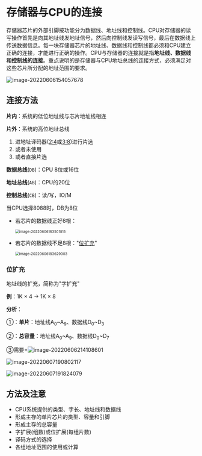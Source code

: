 # 存储器与CPU的连接

​	存储器芯片的外部引脚按功能分为数据线、地址线和控制线。CPU对存储器的读写操作首先是向其地址线发地址信号，然后向控制线发读写信号，最后在数据线上传送数据信息。每一块存储器芯片的地址线、数据线和控制线都必须和CPU建立正确的连接，才能进行正确的操作。
​	CPU与存储器的连接就是指**地址线、数据线和控制线的连接**。重点说明的是存储器与CPU地址总线的连接方式，必须满足对这些芯片所分配的地址范围的要求。

![image-20220606154057678](https://cdn.jsdelivr.net/gh/letengzz/Two-C@main/img/PM/Third/202206111116942.png)

## 连接方法

**片内**：系统的低位地址线与芯片地址线相连

**片外**：系统的高位地址总线

1. 进地址译码器([2:4]()或[3:8]())进行片选
2. 或者未使用
3. 或者直接片选

**数据总线**(`DB`)：CPU 8位或16位

**地址总线**(`AB`)：CPU的20位

**控制总线**(`CB`)：读/写，IO/M

当CPU选择8088时，DB为8位

- 若芯片的数据线正好8根：

  <img src="https://cdn.jsdelivr.net/gh/letengzz/Two-C@main/img/PM/Third/202206111116838.png" alt="image-20220606183501815" style="zoom:67%;" />

- 若芯片的数据线不足8根："[位扩充](#位扩充)"

  <img src="https://cdn.jsdelivr.net/gh/letengzz/Two-C@main/img/PM/Third/202206111116573.png" alt="image-20220606183629003" style="zoom:67%;" />

### 位扩充

地址线的扩充，简称为"字扩充"

**例**：1K × 4 → 1K × 8

**分析**：

①：**单片**：地址线A<sub>0</sub>~A<sub>9</sub>、数据线D<sub>0</sub>~D<sub>3</sub>

②：**总容量**：地址线A<sub>0</sub>~A<sub>9</sub>、数据线D<sub>0</sub>~D<sub>7</sub>

③需要=![image-20220606214108601](D:/Data/typora/photo/image-20220606214108601.png)

![image-20220607190802117](https://cdn.jsdelivr.net/gh/letengzz/Two-C@main/img/PM/Third/202206111116853.png)

![image-20220607191824079](https://cdn.jsdelivr.net/gh/letengzz/Two-C@main/img/PM/Third/202206111116387.png)

## 方法及注意

- CPU系统提供的类型、字长、地址线和数据线
- 形成主存的单片芯片的类型、容量和引脚
- 形成主存的总容量
- 字扩展(组数)或位扩展(每组片数)
- 译码方式的选择
- 各组地址范围的使用或计算

